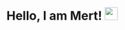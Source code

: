 # Hello, I am Mert! <img src="https://raw.githubusercontent.com/MartinHeinz/MartinHeinz/master/wave.gif" width="30px">
